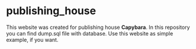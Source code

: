 # publishing_house
This website was created for publishing house **Capybara**.
In this repository you can find dump.sql file with database.
Use this website as simple example, if you want.
